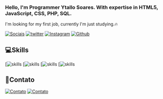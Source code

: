 
 ### Hello, I'm Programmer Ytallo Soares. With expertise in HTML5, JavaScript, CSS, PHP, SQL.
I'm looking for my first job, currently I'm just studying.🔥

[![Sociais](https://img.shields.io/badge/LinkedIn-0077B5?style=for-the-badge&logo=linkedin&logoColor=white)](https://www.linkedin.com/in/ytallo-soares-b76648266/)
[![twitter](https://img.shields.io/badge/Twitter-1DA1F2?style=for-the-badge&logo=twitter&logoColor=white)](https://twitter.com/AlfaMyke1)
[![Instagram](https://img.shields.io/badge/Instagram-E4405F?style=for-the-badge&logo=instagram&logoColor=white)](https://www.instagram.com/mendes_nego/)
[![Github](https://img.shields.io/badge/GitHub-100000?style=for-the-badge&logo=github&logoColor=white)](https://github.com/YtalloSoares)


 ## 💻Skills

[![skills](https://img.shields.io/badge/HTML5-E34F26?style=for-the-badge&logo=html5&logoColor=white)
[![skills](https://img.shields.io/badge/CSS-239120?&style=for-the-badge&logo=css3&logoColor=white)
[![skills](https://img.shields.io/badge/JavaScript-F7DF1E?style=for-the-badge&logo=javascript&logoColor=black)
[![skills](https://img.shields.io/badge/PHP-777BB4?style=for-the-badge&logo=php&logoColor=white)



## 📱Contato

[![Contato](https://img.shields.io/badge/WhatsApp-25D366?style=for-the-badge&logo=whatsapp&logoColor=white)](https://wa.me/11992828270)
[![Contato](https://img.shields.io/badge/Discord-7289DA?style=for-the-badge&logo=discord&logoColor=white)](myke1673)

<img  src="https://giffiles.alphacoders.com/132/13250.gif" alt="">





